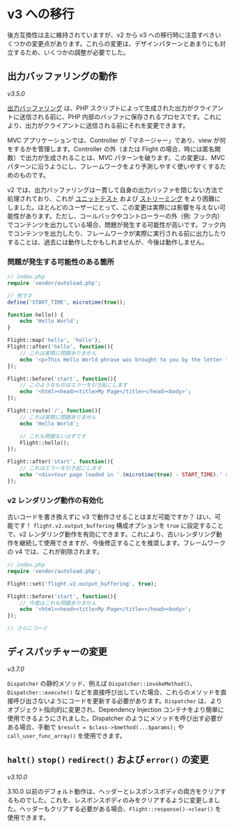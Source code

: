 # v3 への移行

後方互換性は主に維持されていますが、v2 から v3 への移行時に注意すべきいくつかの変更点があります。これらの変更は、デザインパターンとあまりにも対立するため、いくつかの調整が必要でした。

## 出力バッファリングの動作

_v3.5.0_

[出力バッファリング](https://stackoverflow.com/questions/2832010/what-is-output-buffering-in-php) は、PHP スクリプトによって生成された出力がクライアントに送信される前に、PHP 内部のバッファに保存されるプロセスです。これにより、出力がクライアントに送信される前にそれを変更できます。

MVC アプリケーションでは、Controller が「マネージャー」であり、view が何をするかを管理します。Controller の外（または Flight の場合、時には匿名関数）で出力が生成されることは、MVC パターンを破ります。この変更は、MVC パターンに沿うようにし、フレームワークをより予測しやすく使いやすくするためのものです。

v2 では、出力バッファリングは一貫して自身の出力バッファを閉じない方法で処理されており、これが [ユニットテスト](https://github.com/flightphp/core/pull/545/files#diff-eb93da0a3473574fba94c3c4160ce68e20028e30b267875ab0792ade0b0539a0R42) 
および [ストリーミング](https://github.com/flightphp/core/issues/413) をより困難にしました。ほとんどのユーザーにとって、この変更は実際には影響を与えない可能性があります。ただし、コールバックやコントローラーの外（例: フック内）でコンテンツを出力している場合、問題が発生する可能性が高いです。フック内でコンテンツを出力したり、フレームワークが実際に実行される前に出力したりすることは、過去には動作したかもしれませんが、今後は動作しません。

### 問題が発生する可能性のある箇所
```php
// index.php
require 'vendor/autoload.php';

// 例です
define('START_TIME', microtime(true));

function hello() {
	echo 'Hello World';
}

Flight::map('hello', 'hello');
Flight::after('hello', function(){
	// これは実際に問題ありません
	echo '<p>This Hello World phrase was brought to you by the letter "H"</p>';
});

Flight::before('start', function(){
	// このようなものはエラーを引き起こします
	echo '<html><head><title>My Page</title></head><body>';
});

Flight::route('/', function(){
	// これは実際に問題ありません
	echo 'Hello World';

	// これも問題ないはずです
	Flight::hello();
});

Flight::after('start', function(){
	// これはエラーを引き起こします
	echo '<div>Your page loaded in '.(microtime(true) - START_TIME).' seconds</div></body></html>';
});
```

### v2 レンダリング動作の有効化

古いコードを書き換えずに v3 で動作させることはまだ可能ですか？ はい、可能です！ `flight.v2.output_buffering` 構成オプションを `true` に設定することで、v2 レンダリング動作を有効にできます。これにより、古いレンダリング動作を継続して使用できますが、今後修正することを推奨します。フレームワークの v4 では、これが削除されます。

```php
// index.php
require 'vendor/autoload.php';

Flight::set('flight.v2.output_buffering', true);

Flight::before('start', function(){
	// 今度はこれも問題ありません
	echo '<html><head><title>My Page</title></head><body>';
});

// さらにコード
```

## ディスパッチャーの変更

_v3.7.0_

`Dispatcher` の静的メソッド、例えば `Dispatcher::invokeMethod()`、`Dispatcher::execute()` などを直接呼び出していた場合、これらのメソッドを直接呼び出さないようにコードを更新する必要があります。`Dispatcher` は、よりオブジェクト指向的に変更され、Dependency Injection コンテナをより簡単に使用できるようにされました。Dispatcher のようにメソッドを呼び出す必要がある場合、手動で `$result = $class->$method(...$params);` や `call_user_func_array()` を使用できます。

## `halt()` `stop()` `redirect()` および `error()` の変更

_v3.10.0_

3.10.0 以前のデフォルト動作は、ヘッダーとレスポンスボディの両方をクリアするものでした。これを、レスポンスボディのみをクリアするように変更しました。ヘッダーもクリアする必要がある場合、`Flight::response()->clear()` を使用できます。